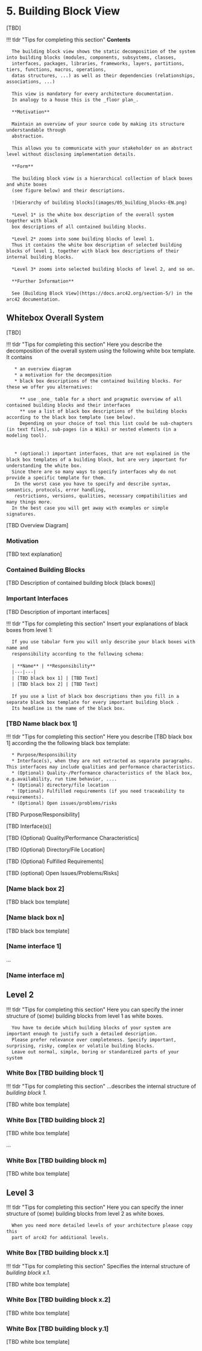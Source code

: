 # 5. Building Block View

[TBD]

!!! tldr "Tips for completing this section"
      **Contents**

      The building block view shows the static decomposition of the system into building blocks (modules, components, subsystems, classes,
      interfaces, packages, libraries, frameworks, layers, partitions, tiers, functions, macros, operations,
      datas structures, ...) as well as their dependencies (relationships, associations, ...)

      This view is mandatory for every architecture documentation.
      In analogy to a house this is the _floor plan_.

      **Motivation**

      Maintain an overview of your source code by making its structure understandable through
      abstraction.

      This allows you to communicate with your stakeholder on an abstract level without disclosing implementation details.

      **Form**

      The building block view is a hierarchical collection of black boxes and white boxes
      (see figure below) and their descriptions.

      ![Hierarchy of building blocks](images/05_building_blocks-EN.png)

      *Level 1* is the white box description of the overall system together with black
      box descriptions of all contained building blocks.

      *Level 2* zooms into some building blocks of level 1.
      Thus it contains the white box description of selected building blocks of level 1, together with black box descriptions of their internal building blocks.

      *Level 3* zooms into selected building blocks of level 2, and so on.

      **Further Information**

      See [Building Block View](https://docs.arc42.org/section-5/) in the arc42 documentation.

## Whitebox Overall System

[TBD]

!!! tldr "Tips for completing this section"
      Here you describe the decomposition of the overall system using the following white box template. It contains

       * an overview diagram
       * a motivation for the decomposition
       * black box descriptions of the contained building blocks. For these we offer you alternatives:

         ** use _one_ table for a short and pragmatic overview of all contained building blocks and their interfaces
         ** use a list of black box descriptions of the building blocks according to the black box template (see below).
         Depending on your choice of tool this list could be sub-chapters (in text files), sub-pages (in a Wiki) or nested elements (in a modeling tool).


       * (optional:) important interfaces, that are not explained in the black box templates of a building block, but are very important for understanding the white box.
      Since there are so many ways to specify interfaces why do not provide a specific template for them.
       In the worst case you have to specify and describe syntax, semantics, protocols, error handling,
       restrictions, versions, qualities, necessary compatibilities and many things more.
      In the best case you will get away with examples or simple signatures.

[TBD Overview Diagram]

### Motivation

[TBD text explanation]

### Contained Building Blocks

[TBD Description of contained building block (black boxes)]

### Important Interfaces

[TBD Description of important interfaces]

!!! tldr "Tips for completing this section"
      Insert your explanations of black boxes from level 1:

      If you use tabular form you will only describe your black boxes with name and
      responsibility according to the following schema:

      | **Name** | **Responsibility**
      |---|---|
      | [TBD black box 1] | [TBD Text]
      | [TBD black box 2] | [TBD Text]

      If you use a list of black box descriptions then you fill in a separate black box template for every important building block .
      Its headline is the name of the black box.

### [TBD Name black box 1]

!!! tldr "Tips for completing this section"
      Here you describe [TBD black box 1]
      according the the following black box template:

      * Purpose/Responsibility
      * Interface(s), when they are not extracted as separate paragraphs. This interfaces may include qualities and performance characteristics.
      * (Optional) Quality-/Performance characteristics of the black box, e.g.availability, run time behavior, ....
      * (Optional) directory/file location
      * (Optional) Fulfilled requirements (if you need traceability to requirements).
      * (Optional) Open issues/problems/risks

[TBD Purpose/Responsibility]

[TBD Interface(s)]

[TBD (Optional) Quality/Performance Characteristics]

[TBD (Optional) Directory/File Location]

[TBD (Optional) Fulfilled Requirements]

[TBD (optional) Open Issues/Problems/Risks]


### [Name black box 2]

[TBD black box template]

### [Name black box n]

[TBD black box template]

### [Name interface 1]

...

### [Name interface m]


## Level 2

!!! tldr "Tips for completing this section"
      Here you can specify the inner structure of (some) building blocks from level 1 as white boxes.

      You have to decide which building blocks of your system are important enough to justify such a detailed description.
      Please prefer relevance over completeness. Specify important, surprising, risky, complex or volatile building blocks.
      Leave out normal, simple, boring or standardized parts of your system

### White Box [TBD building block 1]

!!! tldr "Tips for completing this section"
      ...describes the internal structure of _building block 1_.

[TBD white box template]

### White Box [TBD building block 2]


[TBD white box template]

...

### White Box [TBD building block m]


[TBD white box template]



## Level 3

!!! tldr "Tips for completing this section"
      Here you can specify the inner structure of (some) building blocks from level 2 as white boxes.

      When you need more detailed levels of your architecture please copy this
      part of arc42 for additional levels.

### White Box [TBD building block x.1]

!!! tldr "Tips for completing this section"
      Specifies the internal structure of _building block x.1_.

[TBD white box template]

### White Box [TBD building block x.2]

[TBD white box template]

### White Box [TBD building block y.1]

[TBD white box template]
